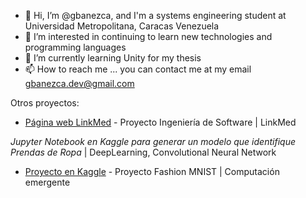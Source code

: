 - 👋 Hi, I’m @gbanezca, and I'm a systems engineering student at Universidad Metropolitana, Caracas Venezuela
- 👀 I’m interested in continuing to learn new technologies and programming languages
- 🌱 I’m currently learning Unity for my thesis
- 📫 How to reach me ... you can contact me at my email gbanezca.dev@gmail.com

Otros proyectos:

* [Página web LinkMed](https://linkmed.herokuapp.com) - Proyecto Ingeniería de Software | LinkMed 

_Jupyter Notebook en Kaggle para generar un modelo que identifique Prendas de Ropa_ | DeepLearning, Convolutional Neural Network 
* [Proyecto en Kaggle](https://www.kaggle.com/code/josantnessi/proyecto-1-gabriela-banezca-y-josant-nessi/notebook) - Proyecto Fashion MNIST | Computación emergente 


